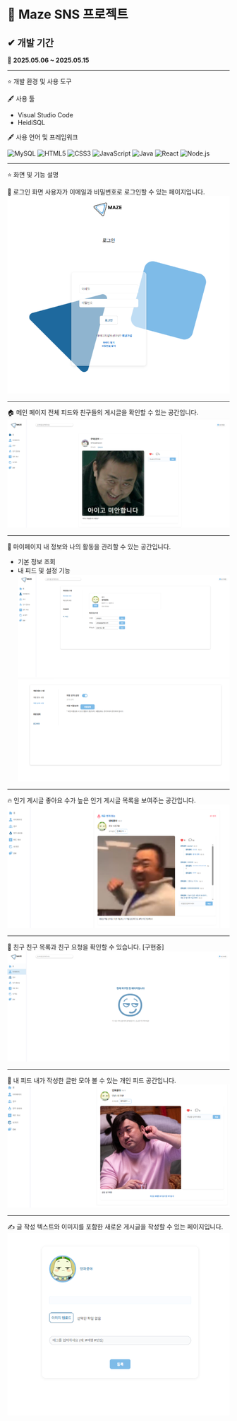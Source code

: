 # 🧩 Maze SNS 프로젝트

## ✔ 개발 기간
📅 **2025.05.06 ~ 2025.05.15**

---

 ⭐ 개발 환경 및 사용 도구


 🖋️ 사용 툴
- Visual Studio Code  
- HeidiSQL

 🖋️ 사용 언어 및 프레임워크

![MySQL](https://img.shields.io/badge/MySQL-4479A1?style=for-the-badge&logo=mysql&logoColor=white)
![HTML5](https://img.shields.io/badge/HTML5-E34F26?style=for-the-badge&logo=html5&logoColor=white)
![CSS3](https://img.shields.io/badge/CSS3-1572B6?style=for-the-badge&logo=css3&logoColor=white)
![JavaScript](https://img.shields.io/badge/JavaScript-F7DF1E?style=for-the-badge&logo=javascript&logoColor=black)
![Java](https://img.shields.io/badge/Java-007396?style=for-the-badge&logo=java&logoColor=white)
![React](https://img.shields.io/badge/React-61DAFB?style=for-the-badge&logo=react&logoColor=black)
![Node.js](https://img.shields.io/badge/Node.js-339933?style=for-the-badge&logo=nodedotjs&logoColor=white)

---
    
 

 ⭐ 화면 및 기능 설명

 🔐 로그인 화면
사용자가 이메일과 비밀번호로 로그인할 수 있는 페이지입니다.  
![로그인 페이지](sns_maze_img/login.png)

---

 🏠 메인 페이지
전체 피드와 친구들의 게시글을 확인할 수 있는 공간입니다.  
![메인 페이지](sns_maze_img/main.png)

---

 👤 마이페이지
내 정보와 나의 활동을 관리할 수 있는 공간입니다.  
- 기본 정보 조회  
- 내 피드 및 설정 기능  
![마이페이지](sns_maze_img/mypage.png)  
![마이페이지 (설정)](sns_maze_img/mypage2.png)

---

 🔥 인기 게시글
좋아요 수가 높은 인기 게시글 목록을 보여주는 공간입니다.  
![인기 게시글](sns_maze_img/fire.png)

---

 🤝 친구
친구 목록과 친구 요청을 확인할 수 있습니다. [구현중] 
![친구 페이지](sns_maze_img/fr.png)

---

 🧵 내 피드
내가 작성한 글만 모아 볼 수 있는 개인 피드 공간입니다.  
![내 피드](sns_maze_img/myfeed.png)

---

 ✍ 글 작성
텍스트와 이미지를 포함한 새로운 게시글을 작성할 수 있는 페이지입니다.  
![글 작성](sns_maze_img/feedadd.png)

